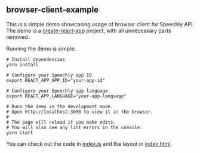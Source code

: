 ## browser-client-example

This is a simple demo showcasing usage of browser client for Speechly API. The demo is a [create-react-app](https://github.com/facebook/create-react-app) project, with all unnecessary parts removed.

Running the demo is simple:

```shell
# Install dependencies
yarn install

# Configure your Speechly app ID
export REACT_APP_APP_ID="your-app-id"

# Configure your Speechly app language
export REACT_APP_LANGUAGE="your-app-language"

# Runs the demo in the development mode.
# Open http://localhost:3000 to view it in the browser.
#
# The page will reload if you make edits.
# You will also see any lint errors in the console.
yarn start
```

You can check out the code in [index.js](src/index.js) and the layout in [index.html](public/index.html).
